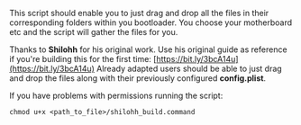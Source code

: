 This script should enable you to just drag and drop all the files in their corresponding folders within you bootloader.
You choose your motherboard etc and the script will gather the files for you.

Thanks to **Shilohh** for his original work.
Use his original guide as reference if you're building this for the first time: [https://bit.ly/3bcA14u](https://bit.ly/3bcA14u)
Already adapted users should be able to just drag and drop the files along with their previously configured **config.plist**.

If you have problems with permissions running the script:

```
chmod u+x <path_to_file>/shilohh_build.command
```
